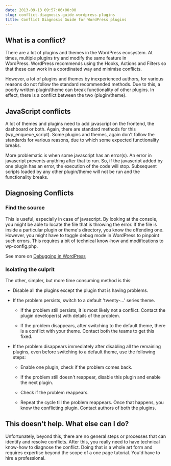 ```yaml
---
date: 2013-09-13 09:57:06+00:00
slug: conflict-diagnosis-guide-wordpress-plugins
title: Conflict Diagnosis Guide for WordPress plugins
---
```


## What is a conflict?


There are a lot of plugins and themes in the WordPress ecosystem. At times, multiple plugins try and modify the same feature in WordPress. WordPress recommends using the Hooks, Actions and Filters so that these can work in a coordinated way and minimise conflicts.

However, a lot of plugins and themes by inexperienced authors, for various reasons do not follow the standard recommended methods. Due to this, a poorly written plugin/theme can break functionality of other plugins. In effect, there is a conflict between the two (plugin/theme).


## JavaScript conflicts


A lot of themes and plugins need to add javascript on the frontend, the dashboard or both. Again, there are standard methods for this (wp_enqueue_script). Some plugins and themes, again don't follow the standards for various reasons, due to which some expected functionality breaks.

More problematic is when some javascript has an error(s). An error in javascript prevents anything after that to run. So, if the javascript added by one plugin has an error, the execution of the code will stop. Subsequent scripts loaded by any other plugin/theme will not be run and the functionality breaks.


## Diagnosing Conflicts




### Find the source


This is useful, especially in case of javascript. By looking at the console, you might be able to locate the file that is throwing the error. If the file is inside a particular plugin or theme's directory, you know the offending one. However, you might have to toggle debug mode in WordPress to pinpoint such errors. This requires a bit of technical know-how and modifications to wp-config.php.

See more on [Debugging in WordPress](http://codex.wordpress.org/Debugging_in_WordPress)[
](http://codex.wordpress.org/WP_DEBUG)


### Isolating the culprit


The other, simpler, but more time consuming method is this:



	
  * Disable all the plugins except the plugin that is having problems.

	
  * If the problem persists, switch to a default 'twenty-...' series theme.

	
    * If the problem still persists, it is most likely not a conflict. Contact the plugin developer(s) with details of the problem.

	
    * If the problem disappears, after switching to the default theme, there is a conflict with your theme. Contact both the teams to get this fixed.




	
  * If the problem disappears immediately after disabling all the remaining plugins, even before switching to a default theme, use the following steps:

	
    * Enable one plugin, check if the problem comes back.

	
    * If the problem still doesn't reappear, disable this plugin and enable the next plugin.

	
    * Check if the problem reappears.

	
    * Repeat the cycle till the problem reappears. Once that happens, you know the conflicting plugin. Contact authors of both the plugins.







## This doesn't help. What else can I do?


Unfortunately, beyond this, there are no general steps or processes that can identify and resolve conflicts. After this, you really need to have technical know-how to diagnose the conflict. Doing that is a whole art form and requires expertise beyond the scope of a one page tutorial. You'd have to hire a professional.
